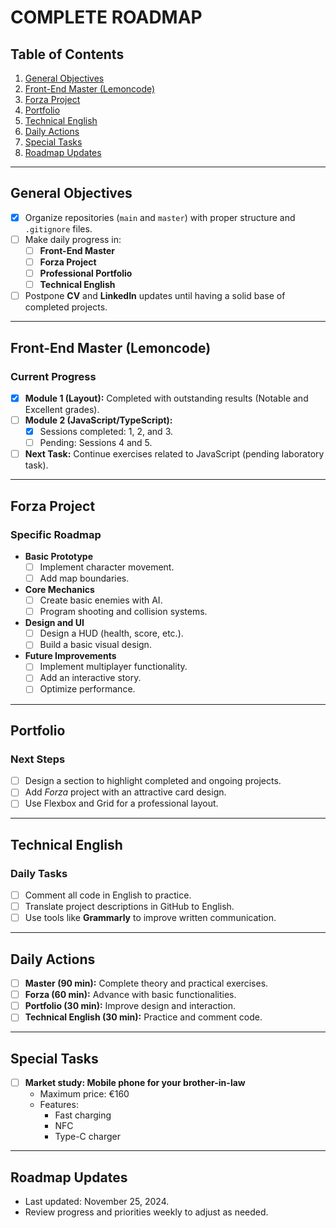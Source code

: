 # COMPLETE ROADMAP

## Table of Contents
1. [General Objectives](#general-objectives)
2. [Front-End Master (Lemoncode)](#front-end-master-lemoncode)
3. [Forza Project](#forza-project)
4. [Portfolio](#portfolio)
5. [Technical English](#technical-english)
6. [Daily Actions](#daily-actions)
7. [Special Tasks](#special-tasks)
8. [Roadmap Updates](#roadmap-updates)

---

## General Objectives
- [x] Organize repositories (`main` and `master`) with proper structure and `.gitignore` files.
- [ ] Make daily progress in:
  - [ ] **Front-End Master**
  - [ ] **Forza Project**
  - [ ] **Professional Portfolio**
  - [ ] **Technical English**
- [ ] Postpone **CV** and **LinkedIn** updates until having a solid base of completed projects.

---

## Front-End Master (Lemoncode)
### Current Progress
- [x] **Module 1 (Layout):** Completed with outstanding results (Notable and Excellent grades).
- [ ] **Module 2 (JavaScript/TypeScript):**
  - [x] Sessions completed: 1, 2, and 3.
  - [ ] Pending: Sessions 4 and 5.
- [ ] **Next Task:** Continue exercises related to JavaScript (pending laboratory task).

---

## Forza Project
### Specific Roadmap
- **Basic Prototype**
  - [ ] Implement character movement.
  - [ ] Add map boundaries.
- **Core Mechanics**
  - [ ] Create basic enemies with AI.
  - [ ] Program shooting and collision systems.
- **Design and UI**
  - [ ] Design a HUD (health, score, etc.).
  - [ ] Build a basic visual design.
- **Future Improvements**
  - [ ] Implement multiplayer functionality.
  - [ ] Add an interactive story.
  - [ ] Optimize performance.

---

## Portfolio
### Next Steps
- [ ] Design a section to highlight completed and ongoing projects.
- [ ] Add *Forza* project with an attractive card design.
- [ ] Use Flexbox and Grid for a professional layout.

---

## Technical English
### Daily Tasks
- [ ] Comment all code in English to practice.
- [ ] Translate project descriptions in GitHub to English.
- [ ] Use tools like **Grammarly** to improve written communication.

---

## Daily Actions
- [ ] **Master (90 min):** Complete theory and practical exercises.
- [ ] **Forza (60 min):** Advance with basic functionalities.
- [ ] **Portfolio (30 min):** Improve design and interaction.
- [ ] **Technical English (30 min):** Practice and comment code.

---

## Special Tasks
- [ ] **Market study: Mobile phone for your brother-in-law**
  - Maximum price: €160
  - Features:
    - Fast charging
    - NFC
    - Type-C charger

---

## Roadmap Updates
- Last updated: November 25, 2024.
- Review progress and priorities weekly to adjust as needed.
